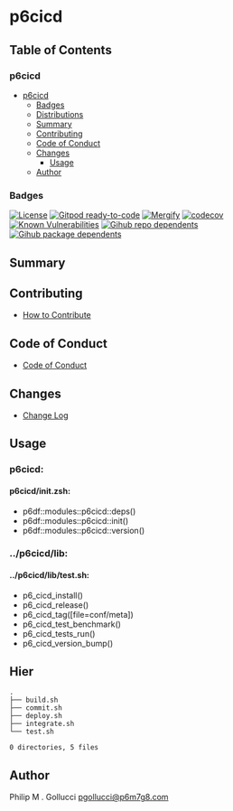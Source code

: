 # p6cicd

## Table of Contents


### p6cicd
- [p6cicd](#p6cicd)
  - [Badges](#badges)
  - [Distributions](#distributions)
  - [Summary](#summary)
  - [Contributing](#contributing)
  - [Code of Conduct](#code-of-conduct)
  - [Changes](#changes)
    - [Usage](#usage)
  - [Author](#author)

### Badges

[![License](https://img.shields.io/badge/License-Apache%202.0-yellowgreen.svg)](https://opensource.org/licenses/Apache-2.0)
[![Gitpod ready-to-code](https://img.shields.io/badge/Gitpod-ready--to--code-blue?logo=gitpod)](https://gitpod.io/#https://github.com/p6m7g8/p6cicd)
[![Mergify](https://img.shields.io/endpoint.svg?url=https://gh.mergify.io/badges/p6m7g8/p6cicd/&style=flat)](https://mergify.io)
[![codecov](https://codecov.io/gh/p6m7g8/p6cicd/branch/master/graph/badge.svg?token=14Yj1fZbew)](https://codecov.io/gh/p6m7g8/p6cicd)
[![Known Vulnerabilities](https://snyk.io/test/github/p6m7g8/p6cicd/badge.svg?targetFile=package.json)](https://snyk.io/test/github/p6m7g8/p6cicd?targetFile=package.json)
[![Gihub repo dependents](https://badgen.net/github/dependents-repo/p6m7g8/p6cicd)](https://github.com/p6m7g8/p6cicd/network/dependents?dependent_type=REPOSITORY)
[![Gihub package dependents](https://badgen.net/github/dependents-pkg/p6m7g8/p6cicd)](https://github.com/p6m7g8/p6cicd/network/dependents?dependent_type=PACKAGE)

## Summary

## Contributing

- [How to Contribute](CONTRIBUTING.md)

## Code of Conduct

- [Code of Conduct](https://github.com/p6m7g8/.github/blob/master/CODE_OF_CONDUCT.md)

## Changes

- [Change Log](CHANGELOG.md)

## Usage

### p6cicd:

#### p6cicd/init.zsh:

- p6df::modules::p6cicd::deps()
- p6df::modules::p6cicd::init()
- p6df::modules::p6cicd::version()


### ../p6cicd/lib:

#### ../p6cicd/lib/test.sh:

- p6_cicd_install()
- p6_cicd_release()
- p6_cicd_tag([file=conf/meta])
- p6_cicd_test_benchmark()
- p6_cicd_tests_run()
- p6_cicd_version_bump()



## Hier
```text
.
├── build.sh
├── commit.sh
├── deploy.sh
├── integrate.sh
└── test.sh

0 directories, 5 files
```
## Author

Philip M . Gollucci <pgollucci@p6m7g8.com>
